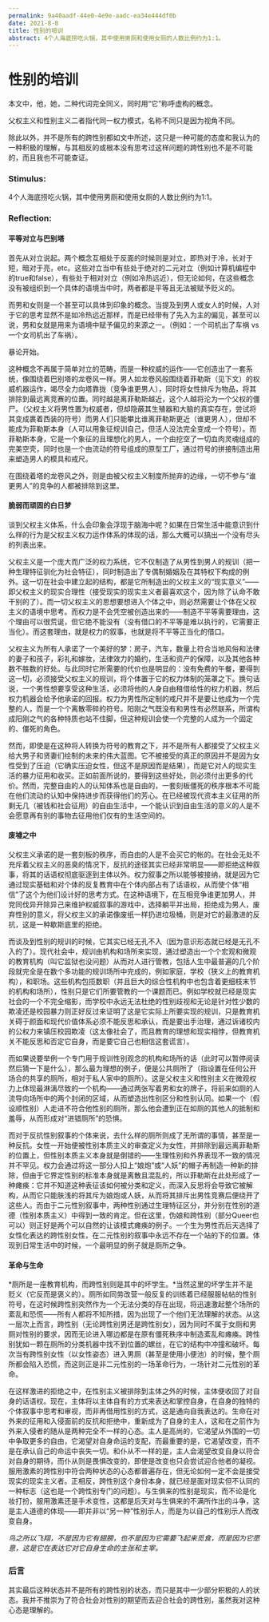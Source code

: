 ```yaml
---
permalink: 9a40aadf-44e0-4e9e-aadc-ea34e444df0b 
date: 2021-8-8
title: 性别的培训
abstract: 4个人海底捞吃火锅，其中使用男厕和使用女厕的人数比例约为1:1。
---
```

# 性别的培训

本文中，他，她，二种代词完全同义，同时用“它”称呼虚构的概念。

父权主义和性别主义二者指代同一权力模式，名称不同只是因为视角不同。

除此以外，并不是所有的跨性别都如文中所述，这只是一种可能的态度和我认为的一种积极的理解，与其相反的或根本没有思考过这样问题的跨性别也不是不可能的，而且我也不可能查证。

### Stimulus:

4个人海底捞吃火锅，其中使用男厕和使用女厕的人数比例约为1:1。



### Reflection:

#### 平等对立与巴别塔

首先从对立说起。两个概念互相处于反面的时候则是对立，即热对于冷，长对于短，暗对于亮，etc。这些对立当中有些处于绝对的二元对立（例如计算机编程中的true和false），有些处于相对对立（例如冷热远近），但无论如何，在这些概念没有被组织到一个具体的语境当中时，两者都是平等且无法被赋予贬义的。

而男和女则是一个甚至可以具体到印象的概念。当提及到男人或女人的时候，人对于它的思考显然不是如冷热远近那样，而是已经带有了先入为主的偏见，甚至可以说，男和女就是用来为语境中赋予偏见的来源之一。（例如：一个司机出了车祸 vs 一个女司机出了车祸）。

暴论开始。

这种概念不再属于简单对立的范畴，而是一种权威的运作——它创造出了一套系统，像围绕着巴别塔的龙卷风一样。男人如龙卷风般围绕着菲勒斯（见下文）的权威机器运作，竭尽全力向塔靠拢（竞争谁更男人），同时将女性排斥为物品，将其排除到最远离竞赛的位置。同时越是离菲勒斯越近，这个人越将沦为一个父权的僵尸。（父权主义将男性置为权威者，但却隐蔽其生殖器和大脑的真实存在，尝试将其变成裹着西装的符号）而男人们只能攀比谁离菲勒斯更近（谁更男人），但却不能成为菲勒斯本身（人可以用象征规训自己，但活人没法完全变成一个符号）。而菲勒斯本身，它是一个象征的且理想化的男人，一个由挖空了一切血肉灵魂组成的完美空壳，同时也是一个由流动的符号组成的原型工厂，通过符号的拼接制造出用来塑造男人的模具和戒尺。

在围绕着塔的龙卷风之外，则是由被父权主义制度所抛弃的边缘，一切不参与“谁更男人”的竞争的人都被排除到这里。

#### 脆弱而顽固的白日梦

谈到父权主义体系，什么会印象会浮现于脑海中呢？如果在日常生活中能意识到什么样的行为是父权主义权力运作体系的体现的话，那么大概可以搞出一个没有尽头的列表出来。

父权主义是一个庞大而广泛的权力系统，它不仅制造了从男性到男人的规训（把一种生理特征驯化为社会特征），同时制造出了专偶制婚姻及在其特权下构成的例外。这一切在社会中建立起的结构，都是它所制造出的父权主义的“现实意义”——即父权主义的现实合理性（接受现实的现实主义者最喜欢这个，因为除了认命不敢干别的了）。而一切父权主义的思想要想进入个体之中，则必然需要让个体在父权主义的语境中思考。而权力是不会凭空被创造出来的——制造不平等需要理由，这个理由可以很荒诞，但它绝不能没有（没有借口的不平等是难以执行的，它需要正当化）。而这套理由，就是权力的叙事，也就是将不平等正当化的借口。

父权主义为所有人承诺了一个美好的梦：房子，汽车，数量上符合当地风俗和法律的妻子和孩子，彩礼和嫁妆，法律效力的婚约，生活和资产的保障，以及其他各种数不胜数的好处。与此同时它所需要的代价也是明显的：没有免费的午餐，要得到这一切，必须接受父权主义的规训，将个体置于它的权力体制的笼罩之下。换句话说，一个男性想要享受这种生活，必须将他的人身自由租借给性的权力机器，然后权力机器会给予他承诺的回报。权力为男性所定制的戒尺并不是要让他成为一个完整的人，而是一个个离散零碎的符号。阳刚之气既没有和男性有必然联系，所谓构成阳刚之气的各种特质也站不住脚，但这种规训会使一个完整的人成为一个固定的、僵死的角色。

然而，即使是在这种将人转换为符号的教育之下，并不是所有人都接受了父权主义给大男子和贤妻们绘制的未来的伟大蓝图。它不被接受的真正的原因并不是因为女性受到了压迫（它确实压迫女性，但这不是原因而是结果），而是它对人的现实生活的暴力征用和收买。正如前面所说的，要得到这些好处，则必须付出更多的代价。然而，完整自由的人的认知体系也是自由的，一套刻板僵死的秩序根本不可能在他们流动的认知中保持进步而获得他们的芳心。在已经被现代资本主义征用的所剩无几（被钱和社会征用）的自由生活中，一个能认识到自由生活的意义的人是不会愿意再有别的事物去征用他们仅有的生活空间的。

#### 废墟之中

父权主义承诺的是一套刻板的秩序，而自由的人是不会买它的帐的。在社会无处不充斥着父权主义的恶臭的情况下，反抗的途径其实已经非常明显——即拒绝这种叙事，将其的话语权彻底驱逐到主体以外。权力叙事之所以能够被接纳，就是因为它通过现实基础和对个体的反复教育中在个体内部占有了话语权，从而使个体“相信”了这个为他们设计好的思考方式。在这种语境下，在互相竞争谁更加男人，并党同伐异开除异己来维护权威叙事的游戏中，选择躺平并出局，拒绝成为男人，废弃性别的意义，将父权主义的承诺像废纸一样扔进垃圾桶，则是对它的最激进的反抗，这是一种歇斯底里的拒绝。

而谈及到性别的规训的时候，它其实已经无孔不入（因为意识形态就已经是无孔不入的了）。现代社会中，规训由机构和场所来实现，通过塑造出一个个宏观和微观的教育机构（叫它监狱也没问题）从而对人进行管教，包括人生中最普遍的几个阶段就完全是在数个多功能的规训场所中完成的，例如家庭，学校（狭义上的教育机构），和职场。这些机构包揽数职（并且巨大的综合性机构中也包含着更细枝末节的机构和场所），性别只是它们所要管教的一个课题而已。例如学校就已经是现实社会的一个不完全缩影，而学校中永远无法杜绝的性别歧视和无论是针对性少数的欺凌还是校园暴力则正好反过来证明了这是它实际上所要实现的规训，只是教育机关碍于颜面和现代价值体系必须不能反思和承认，而是要出手治理，通过诉诸校内的公权力来镇压校园欺凌（这太像社会了，而且教育的理想和现实相悖，但教育机关不能反思和否定它自身，而是要它自己也相信这套谎言）。

而如果说要举例一个专门用于规训性别观念的机构和场所的话（此时可以暂停阅读然后猜一下是什么），那么最为理想的例子，便是公共厕所了（指设置在任何公开场合的共享的厕所，相对于私人家中的厕所）。这是父权主义和性别主义在微观权力上体现最淋漓尽致的一个机构——通过两张写着男和女的牌子，将前来如厕的人流导向场所中的两个封闭的区域，从而塑造出性别区分和性别认同。如果一个（假设顺性别）人走进不符合他性别的厕所，那么他会遭到正在如厕的其他人的抵制和羞辱，从而形成对“进错厕所”的恐惧。

而对于反抗性别叙事的个体来说，去什么样的厕所则成了无所谓的事情，甚至是一种反抗。女性一开始便被性别本质主义的审查定义为女性，并排除到最远离菲勒斯的位置上，但性别本质主义本身就是倒错的——生理性别和外界表现不一致的情况并不罕见。权力会通过将这一部分人扣上“娘炮”或“人妖”的帽子再制造一种新的排除，但由于它界定性别的标准本身就是离散且混乱的，所以菲勒斯在此处形成了一种瘫痪：它并不知道这种表征该如何被分类和定义，而深入反思将会导致它被解构，从而它只能肤浅的将其斥为娘炮或人妖，从而将其排斥出男性竞赛后便绕开了这些人。而由于二元性别叙事中，两种性别通过生理特征区分，并分别在性别的道德（性别本质主义）中得到一致的肯定。但在这里，伪娘和跨性别（部分Queer也可以）则正好是两个可以自然的让该模式瘫痪的例子。一个生为男性而后天选择了女性化表达的跨性别女性，在二元性别的叙事中永远不存在一个站的下的位置。体现到日常生活中的时候，一个最明显的例子就是厕所之争。

#### 革命与生命

*厕所是一座教育机构，而跨性别则是其中的坏学生。*当然这里的坏学生并不是贬义（它反而是褒义的）。厕所如同劳改营一般反复的训练着已经服服帖帖的性别符号，在这时候跨性别突然作为一个无法分类的存在出现，将迅速激起整个场所的紊乱和恐慌——所有人都将不知所措，因为出现了一个他们无法理解的状态。从这一层次上而言，跨性别（无论跨性别男还是跨性别女），因为同时不属于女厕和男厕对性别的要求，因而无论进入哪边都是在原有僵死秩序中制造紊乱和瘫痪。跨性别犹如一颗在厕所的分类机器中找不到位置的螺丝，在它的结构中冲撞和破坏。每次当有跨性别女性（以女性姿态）进入男厕（甚至是使用小便池）的时候，整个厕所都会陷入恐慌，而这则正是非二元性别的一场革命行为，一场针对二元性别的革命。

在这样激进的拒绝之中，在性别主义被排除到主体之外的时候，主体便收回了对自身的话语权。现在，主体将以主体自有的方式来表达和掌控自身，在自身的独特的个体叙事中思考和审视，而非再借用性别的方式，这是通向自我表达的。生命在对外来的征用和入侵面前的反抗和拒绝中，重新成为了自身的主人，这和在之前作为外来入侵者的随从是两种完全不一样的心态。主人是高尚的，它渴望从外围的一切中争取更多的自由，它渴望对自身命运的支配，而最重要的是，它渴望改变，而不是在承认自己的命运中丧失一切。和仆从不一样的是，主人会渴望改变自身以符合对自身的期待，而仆从则是畏惧改变的，即使是改变也只会尝试迎合他者的凝视。服用激素的跨性别中符合两种状态的心态都普遍存在，但无论如何一定不会是接受现实的现实主义者。正相反，跨性别这个身份本身，就已经是面对现实但不认同的一种标志（这也是一个跨性别专门的问题）。与生俱来的性别是现实，而不论是化妆打扮，服用激素还是手术变性，这都是后天对与生俱来的不满所作出的斗争，这是主人道德的体现——即并非以“另一种”性别示人，而是为以自己的性别示人而改变自身。

*鸟之所以飞翔，不是因为它有翅膀，也不是因为它需要飞起来觅食，而是因为它愿意，这是它在表达它对它自身生命的主张和主宰。*

### 后言

其实最后这种状态并不是所有的跨性别的状态，而只是其中一少部分积极的人的状态。我并不推崇为了符合社会对性别的期望而去迎合社会的跨性别，虽然我对这种心态是理解的。
